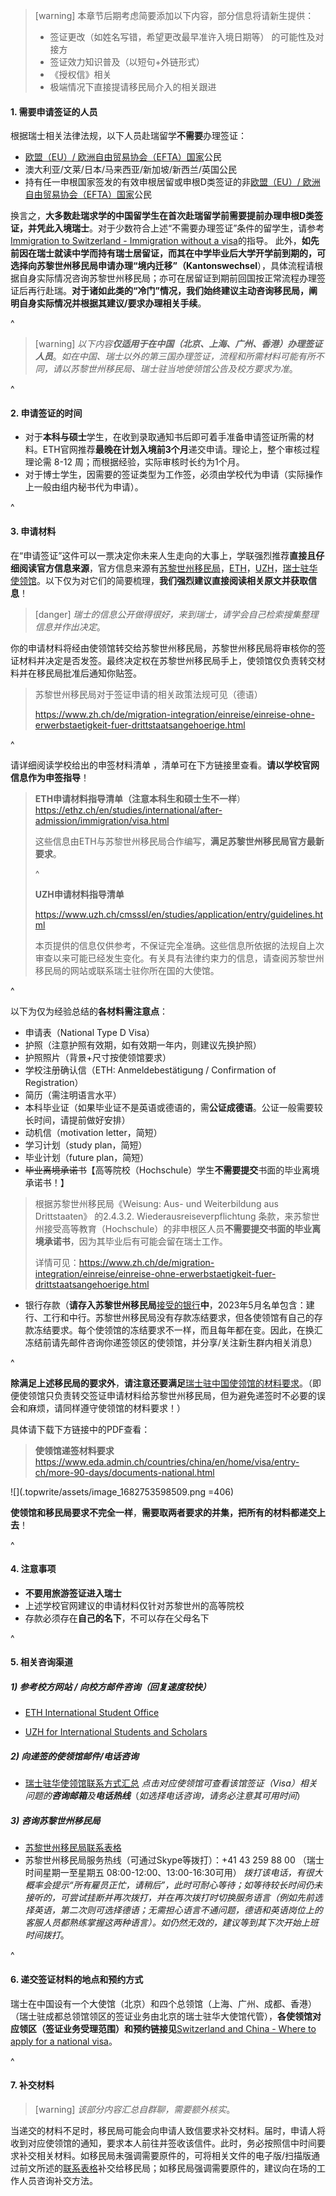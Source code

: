 > [warning] 本章节后期考虑简要添加以下内容，部分信息将请新生提供：
>
> * 签证更改（如姓名写错，希望更改最早准许入境日期等） 的可能性及对接方
> * 签证效力知识普及（以短句+外链形式）
> * 《授权信》相关
> * 极端情况下直接提请移民局介入的相关跟进

#### **1. 需要申请签证的人员**

根据瑞士相关法律法规，以下人员赴瑞留学**不需要**办理签证：

* [欧盟（EU）/ 欧洲自由贸易协会（EFTA）国家](https://www.sem.admin.ch/sem/en/home/themen/fza_schweiz-eu-efta/eu-efta_buerger_schweiz.html)公民
* 澳大利亚/文莱/日本/马来西亚/新加坡/新西兰/英国公民
* 持有任一申根国家签发的有效申根居留或申根D类签证的非[欧盟（EU）/ 欧洲自由贸易协会（EFTA）国家](https://www.sem.admin.ch/sem/en/home/themen/fza_schweiz-eu-efta/eu-efta_buerger_schweiz.html)公民

换言之，**大多数赴瑞求学的中国留学生在首次赴瑞留学前需要提前办理申根D类签证，并凭此入境瑞士**。对于少数符合上述“不需要办理签证”条件的留学生，请参考[Immigration to Switzerland - Immigration without a visa](https://ethz.ch/en/studies/international/after-admission/immigration/without-visa.html)的指导。
此外，**如先前因在瑞士就读中学而持有瑞士居留证，而其在中学毕业后大学开学前到期的，可选择向苏黎世州移民局申请办理“境内迁移”（Kantonswechsel**），具体流程请根据自身实际情况咨询苏黎世州移民局；亦可在居留证到期前回国按正常流程办理签证后再行赴瑞。**对于诸如此类的“冷门”情况，我们始终建议主动咨询移民局，阐明自身实际情况并根据其建议/要求办理相关手续**。

^

> [warning] *以下内容**仅适用于在中国（北京、上海、广州、香港）办理签证人员***。*如在中国、瑞士以外的第三国办理签证，流程和所需材料可能有所不同，请以苏黎世州移民局、瑞士驻当地使领馆公告及校方要求为准*。

^

#### **2. 申请签证的时间**

* 对于**本科与硕士**学生，在收到录取通知书后即可着手准备申请签证所需的材料。ETH官网推荐**最晚在计划入境前3个月**递交申请。理论上，整个审核过程理论需 8-12 周；而根据经验，实际审核时长约为1个月。
* 对于博士学生，因需要的签证类型为工作签，必须由学校代为申请（实际操作上一般由组内秘书代为申请）。

^

#### **3. 申请材料**

在“申请签证”这件可以一票决定你未来人生走向的大事上，学联强烈推荐**直接且仔细阅读官方信息来源**，官方信息来源有[苏黎世州移民局](https://www.zh.ch/de/migration-integration/einreise/einreise-ohne-erwerbstaetigkeit-fuer-drittstaatsangehoerige.html)，[ETH](https://ethz.ch/en/studies/international/after-admission/immigration/visa.html)，[UZH](https://www.uzh.ch/cmsssl/en/studies/application/entry/guidelines.html)，[瑞士驻华使领馆](https://www.eda.admin.ch/countries/china/en/home/visa/entry-ch/more-90-days/documents-national.html)。以下仅为对它们的简要梳理，**我们强烈建议直接阅读相关原文并获取信息**！

> [danger] *瑞士的信息公开做得很好，来到瑞士，请学会自己检索搜集整理信息并作出决定*。

你的申请材料将经由使领馆转交给苏黎世州移民局，苏黎世州移民局将审核你的签证材料并决定是否发签。最终决定权在苏黎世州移民局手上，使领馆仅负责转交材料并在移民局批准后通知你贴签。

> 苏黎世州移民局对于签证申请的相关政策法规可见（德语）
>
> <https://www.zh.ch/de/migration-integration/einreise/einreise-ohne-erwerbstaetigkeit-fuer-drittstaatsangehoerige.html>

^

请详细阅读学校给出的申签材料清单 ，清单可在下方链接里查看。**请以学校官网信息作为申签指导**！

> **ETH申请材料指导清单（注意本科生和硕士生不一样**）<https://ethz.ch/en/studies/international/after-admission/immigration/visa.html>
>
> 这些信息由ETH与苏黎世州移民局合作编写，**满足苏黎世州移民局官方最新要求**。
>
> ^
>
> **UZH申请材料指导清单**
>
> <https://www.uzh.ch/cmsssl/en/studies/application/entry/guidelines.html>
>
> 本页提供的信息仅供参考，不保证完全准确。这些信息所依据的法规自上次审查以来可能已经发生变化。有关具有法律约束力的信息，请查阅苏黎世州移民局的网站或联系瑞士驻你所在国的大使馆。

^

以下为仅为经验总结的**各材料需注意点**：

* 申请表（National Type D Visa）
* 护照（注意护照有效期，如有效期一年内，则建议先换护照）
* 护照照片（背景+尺寸按使领馆要求）
* 学校注册确认信（ETH: Anmeldebestätigung / Confirmation of Registration）
* 简历（需注明语言水平）
* 本科毕业证（如果毕业证不是英语或德语的，需**公证成德语**。公证一般需要较长时间，请提前做好安排）
* 动机信（motivation letter，简短）
* 学习计划（study plan，简短）
* 毕业计划（future plan，简短）
* ~~毕业离境承诺书~~【高等院校（Hochschule）学生**不需要提交**书面的毕业离境承诺书！】

> 根据苏黎世州移民局《Weisung: Aus- und Weiterbildung aus Drittstaaten》 的2.4.3.2. Wiederausreiseverpflichtung 条款，来苏黎世州接受高等教育（Hochschule）的非申根区人员**不需要提交书面的毕业离境承诺书**，因为其毕业后有可能会留在瑞士工作。
>
> 详情可见：<https://www.zh.ch/de/migration-integration/einreise/einreise-ohne-erwerbstaetigkeit-fuer-drittstaatsangehoerige.html>

* 银行存款（**请存入苏黎世州移民局**[接受的银行](https://www.finma.ch/en/~/media/finma/dokumente/bewilligungstraeger/pdf/beh.pdf?la=de)**中**，2023年5月名单包含：建行、工行和中行。苏黎世州移民局没有存款冻结要求，但各使领馆有自己的存款冻结要求。每个使领馆的冻结要求不一样，而且每年都在变。因此，在换汇冻结前请先邮件咨询你递签领区的使领馆，并分享/关注新生群内相关消息）

^

**除满足上述移民局的要求外**，**请注意还要满足**[瑞士驻中国使领馆的材料要求](https://www.eda.admin.ch/countries/china/en/home/visa/entry-ch/more-90-days/documents-national.html)。（即便使领馆只负责转交签证申请材料给苏黎世州移民局，但为避免递签时不必要的误会和麻烦，请同样遵守使领馆的材料要求！）

具体请下载下方链接中的PDF查看：

> **使领馆递签材料要求**<https://www.eda.admin.ch/countries/china/en/home/visa/entry-ch/more-90-days/documents-national.html>

![](.topwrite/assets/image_1682753598509.png =406)

**使领馆和移民局要求不完全一样**，**需要取两者要求的并集，把所有的材料都递交上去**！

^

#### **4. 注意事项**

* **不要用旅游签证进入瑞士**
* 上述学校官网建议的申请材料仅针对苏黎世州的高等院校
* 存款必须存在**自己的名下**，不可以存在父母名下

^

#### **5. 相关咨询渠道**

##### **1) 参考校方网站 / 向校方邮件咨询（回复速度较快**）

* [ETH International Student Office](https://ethz.ch/students/en/studies/international-students.html)

* [UZH for International Students and Scholars](https://www.internationals.uzh.ch/en.html)

##### **2) 向递签的使领馆邮件/电话咨询**

* [瑞士驻华使领馆联系方式汇总](https://www.eda.admin.ch/countries/china/en/home/representations.html)
  *点击对应使领馆可查看该馆签证（Visa）相关问题的**咨询邮箱**及**电话热线***（*如选择电话咨询，请务必注意其可用时间*）

##### **3) 咨询苏黎世州移民局**

* [苏黎世州移民局联系表格](https://www.zh.ch/de/migration-integration/kontaktformularmigrationsamt-ohne-zhnr.html)
* 苏黎世州移民局服务热线（可通过Skype等拨打）：+41 43 259 88 00
  （瑞士时间星期一至星期五 08:00-12:00、13:00-16:30可用）
  *拨打该电话，有很大概率会提示“所有雇员正忙，请稍后”，此时可耐心等待；如等待较长时间仍未接听的，可尝试挂断并再次拨打，并在再次拨打时切换服务语言（例如先前选择英语，第二次则可选择德语；无需担心语言不通问题，德语和英语岗位上的客服人员都熟练掌握这两种语言）。如仍然无效的，建议等到其下次开始上班时间拨打*。

^

#### **6. 递交签证材料的地点和预约方式**

瑞士在中国设有一个大使馆（北京）和四个总领馆（上海、广州、成都、香港）（瑞士驻成都总领馆领区的签证业务由北京的瑞士驻华大使馆代管），**各使领馆对应领区（签证业务受理范围）和预约链接见**[Switzerland and China - Where to apply for a national visa](https://www.eda.admin.ch/countries/china/en/home/visa/entry-ch/more-90-days/where-to-apply-national.html)。

^

#### **7. 补交材料**

> [warning] *该部分内容汇总自群聊，需要额外核实*。

当递交的材料不足时，移民局可能会向申请人致信要求补交材料。届时，申请人将收到对应使领馆的通知，要求本人前往并签收该信件。此时，务必按照信中时间要求补交相关材料。如移民局未强调需要原件的，可将相关文件的电子版/扫描版通过前文所述的[联系表格](https://www.zh.ch/de/migration-integration/kontaktformularmigrationsamt-ohne-zhnr.html)补交给移民局；如移民局强调需要原件的，建议向在场的工作人员咨询补交方法。
